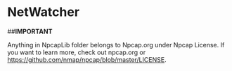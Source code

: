 # NetWatcher

##**IMPORTANT**

Anything in NpcapLib folder belongs to Npcap.org under Npcap License.
If you want to learn more, check out npcap.org or https://github.com/nmap/npcap/blob/master/LICENSE.
